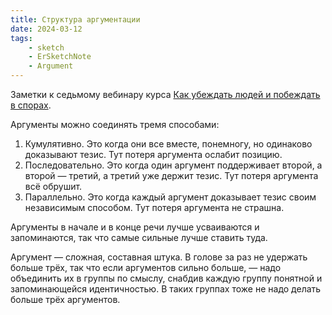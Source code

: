 ```yaml
---
title: Структура аргументации
date: 2024-03-12
tags:
    - sketch
    - ErSketchNote
    - Argument
---
```


Заметки к седьмому вебинару курса [Как убеждать людей и побеждать в спорах](https://levelvan.ru/courses/argument).

Аргументы можно соединять тремя способами:

1. Кумулятивно. Это когда они все вместе, понемногу, но одинаково доказывают тезис. Тут потеря аргумента ослабит позицию.
2. Последовательно. Это когда один аргумент поддерживает второй, а второй — третий, а третий уже держит тезис. Тут потеря аргумента всё обрушит.
3. Параллельно. Это когда каждый аргумент доказывает тезис своим независимым способом. Тут потеря аргумента не страшна.

Аргументы в начале и в конце речи лучше усваиваются и запоминаются, так что самые сильные лучше ставить туда.

Аргумент — сложная, составная штука. В голове за раз не удержать больше трёх, так что если аргументов сильно больше, — надо объединить их в группы по смыслу, снабдив каждую группу понятной и запоминающейся идентичностью. В таких группах тоже не надо делать больше трёх аргументов.
